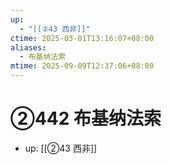 ```yaml
---
up:
  - "[[②43 西非]]"
ctime: 2025-03-01T13:16:07+08:00
aliases:
  - 布基纳法索
mtime: 2025-09-09T12:37:06+08:00
---
```


# ②442 布基纳法索

- up: [[②43 西非]]
